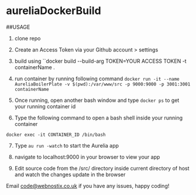 # aureliaDockerBuild

##USAGE

1. clone repo
2. Create an Access Token via your Github account > settings
3. build using ``docker build --build-arg TOKEN=YOUR ACCESS TOKEN -t containerName .
4. run container by running following command ``docker run -it --name AureliaBoilerPlate -v $(pwd):/var/www/src -p 9000:9000 -p 3001:3001 containerName``
5. Once running, open another bash window and type ``docker ps`` to get your running container id

6. Type the following command to open a bash shell inside your running container

  ``docker exec -it CONTAINER_ID /bin/bash``

7. Type ``au run -watch`` to start the Aurelia app

8. navigate to localhost:9000 in your browser to view your app

9. Edit source code from the /src/ directory inside current directory of host and watch the changes update in the browser

Email code@webnostix.co.uk if you have any issues, happy coding!
